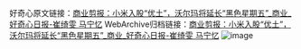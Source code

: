 好奇心原文链接：[商业剪报：小米入股“优土”，沃尔玛将延长“黑色星期五”_商业_好奇心日报-崔绮雯 马宁忆](https://www.qdaily.com/articles/3520.html)
WebArchive归档链接：[商业剪报：小米入股“优土”，沃尔玛将延长“黑色星期五”_商业_好奇心日报-崔绮雯 马宁忆](http://web.archive.org/web/20190623152401/https://www.qdaily.com/articles/3520.html)
![image](http://ww3.sinaimg.cn/large/007d5XDply1g3vbcwsmz8j30u04g3qv5)